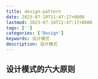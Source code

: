 ```yaml
---
title: design-pattern
date: 2023-07-10T11:47:17+0800
lastmod: 2023-07-10T11:47:17+0800
tags: ['']
categories: ['Design']
keywords: 设计模式
description: 设计模式
---
```


## 设计模式的六大原则

